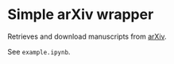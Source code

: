 # Simple arXiv wrapper


Retrieves and download manuscripts from [arXiv](https://info.arxiv.org/help/api/). 

See `example.ipynb`. 